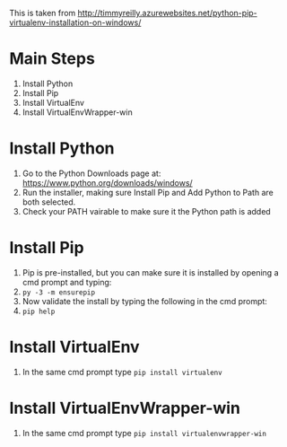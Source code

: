 This is taken from <http://timmyreilly.azurewebsites.net/python-pip-virtualenv-installation-on-windows/>

# Main Steps
1. Install Python
1. Install Pip
1. Install VirtualEnv
1. Install VirtualEnvWrapper-win

# Install Python
1. Go to the Python Downloads page at: <https://www.python.org/downloads/windows/>
1. Run the installer, making sure Install Pip and Add Python to Path are both selected.
1. Check your PATH vairable to make sure it the Python path is added

# Install Pip
1. Pip is pre-installed, but you can make sure it is installed by opening a cmd prompt and typing:
 1. `py -3 -m ensurepip`
1. Now validate the install by typing the following in the cmd prompt:
 1. `pip help`

# Install VirtualEnv
1. In the same cmd prompt type `pip install virtualenv`

# Install VirtualEnvWrapper-win
1. In the same cmd prompt type `pip install virtualenvwrapper-win`

